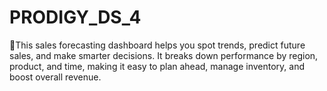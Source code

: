 # PRODIGY_DS_4
🎯This sales forecasting dashboard helps you spot trends, predict future sales, and make smarter decisions. It breaks down performance by region, product, and time, making it easy to plan ahead, manage inventory, and boost overall revenue.
